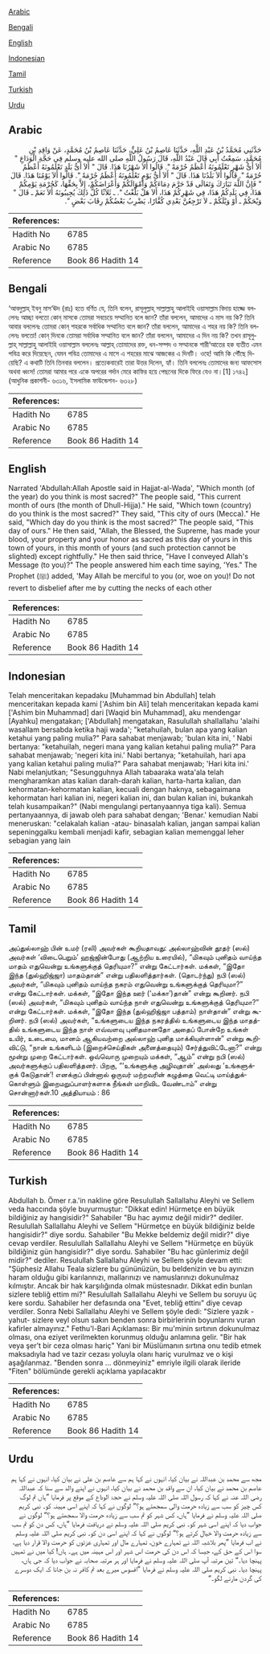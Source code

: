 [Arabic](#arabic)

[Bengali](#bengali)

[English](#english)

[Indonesian](#indonesian)

[Tamil](#tamil)

[Turkish](#turkish)

[Urdu](#urdu)

## Arabic


<div dir="rtl" lang="ar" style={{fontSize:'larger',backgroundColor:'#f8f9fa',padding:20}}>
حَدَّثَنِي مُحَمَّدُ بْنُ عَبْدِ اللَّهِ، حَدَّثَنَا عَاصِمُ بْنُ عَلِيٍّ، حَدَّثَنَا عَاصِمُ بْنُ مُحَمَّدٍ، عَنْ وَاقِدِ بْنِ مُحَمَّدٍ، سَمِعْتُ أَبِي قَالَ عَبْدُ اللَّهِ، قَالَ رَسُولُ اللَّهِ صلى الله عليه وسلم فِي حَجَّةِ الْوَدَاعِ ‏"‏ أَلاَ أَىُّ شَهْرٍ تَعْلَمُونَهُ أَعْظَمُ حُرْمَةً ‏"‏‏.‏ قَالُوا أَلاَ شَهْرُنَا هَذَا‏.‏ قَالَ ‏"‏ أَلاَ أَىُّ بَلَدٍ تَعْلَمُونَهُ أَعْظَمُ حُرْمَةً ‏"‏‏.‏ قَالُوا أَلاَ بَلَدُنَا هَذَا‏.‏ قَالَ ‏"‏ أَلاَ أَىُّ يَوْمٍ تَعْلَمُونَهُ أَعْظَمُ حُرْمَةً ‏"‏‏.‏ قَالُوا أَلاَ يَوْمُنَا هَذَا‏.‏ قَالَ ‏"‏ فَإِنَّ اللَّهَ تَبَارَكَ وَتَعَالَى قَدْ حَرَّمَ دِمَاءَكُمْ وَأَمْوَالَكُمْ وَأَعْرَاضَكُمْ، إِلاَّ بِحَقِّهَا، كَحُرْمَةِ يَوْمِكُمْ هَذَا، فِي بَلَدِكُمْ هَذَا، فِي شَهْرِكُمْ هَذَا، أَلاَ هَلْ بَلَّغْتُ ‏"‏‏.‏ ـ ثَلاَثًا كُلُّ ذَلِكَ يُجِيبُونَهُ أَلاَ نَعَمْ ـ قَالَ ‏"‏ وَيْحَكُمْ ـ أَوْ وَيْلَكُمْ ـ لاَ تَرْجِعُنَّ بَعْدِي كُفَّارًا، يَضْرِبُ بَعْضُكُمْ رِقَابَ بَعْضٍ ‏"‏‏.‏
</div>
<div style={{backgroundColor:'#f8f9fa',padding:20, marginBottom: 10}}><table> <thead> <tr> <th>References:</th> <th></th> </tr> </thead> <tbody><tr><td>Hadith No</td><td>6785</td></tr><tr><td>Arabic No</td><td>6785</td></tr><tr><td>Reference</td><td>Book 86 Hadith 14</td></tr></tbody></table></div>

## Bengali


<div dir="ltr" lang="bn" style={{fontSize:'larger',backgroundColor:'#f8f9fa',padding:20}}>
‘আবদুল্লাহ্ ইবনু মাস‘ঊদ (রাঃ) হতে বর্ণিত যে, তিনি বলেন, রাসূলুল্লাহ্ সাল্লাল্লাহু আলাইহি ওয়াসাল্লাম বিদায় হাজ্জে বললেনঃ আচ্ছা বলতো কোন্ মাসকে তোমরা সবচেয়ে সম্মানিত বলে জান? তাঁরা বললেন, আমাদের এ মাস নয় কি? তিনি আবার বললেনঃ তোমরা কোন্ শহরকে সর্বাধিক সম্মানিত বলে জান? তাঁরা বললেন, আমাদের এ শহর নয় কি? তিনি বললেনঃ বলতো! কোন্ দিনকে তোমরা সর্বাধিক সম্মানিত বলে জান? তাঁরা বললেন, আমাদের এ দিন নয় কি? তখন রাসূলুল্লাহ্ সাল্লাল্লাহু আলাইহি ওয়াসাল্লাম বললেনঃ আল্লাহ্ তোমাদের রক্ত, ধন-সম্পদ ও সম্মানকে শারী‘আতের হক ব্যতীত এমন পবিত্র করে দিয়েছেন, যেমন পবিত্র তোমাদের এ মাসে এ শহরের মাঝে আজকের এ দিনটি। ওহে! আমি কি পৌঁছে দিয়েছি? এ কথাটি তিনি তিনবার বললেন। প্রত্যেকবারেই তারা উত্তর দিলেন, হ্যাঁ। তিনি বললেনঃ তোমাদের জন্য আফসোস অথবা ধ্বংস! তোমরা আমার পরে একে অপরের গর্দান মেরে কাফির হয়ে পেছনের দিকে ফিরে যেও না।[1] ১৭৪২] (আধুনিক প্রকাশনী- ৬৩১৬, ইসলামিক ফাউন্ডেশন- ৬৩২৮)
</div>
<div style={{backgroundColor:'#f8f9fa',padding:20, marginBottom: 10}}><table> <thead> <tr> <th>References:</th> <th></th> </tr> </thead> <tbody><tr><td>Hadith No</td><td>6785</td></tr><tr><td>Arabic No</td><td>6785</td></tr><tr><td>Reference</td><td>Book 86 Hadith 14</td></tr></tbody></table></div>

## English


<div dir="ltr" lang="en" style={{fontSize:'larger',backgroundColor:'#f8f9fa',padding:20}}>
Narrated 'Abdullah:Allah Apostle said in Hajjat-al-Wada', "Which month (of the year) do you think is most sacred?" The people said, "This current month of ours (the month of Dhull-Hijja)." He said, "Which town (country) do you think is the most sacred?" They said, "This city of ours (Mecca)." He said, "Which day do you think is the most sacred?" The people said, "This day of ours." He then said, "Allah, the Blessed, the Supreme, has made your blood, your property and your honor as sacred as this day of yours in this town of yours, in this month of yours (and such protection cannot be slighted) except rightfully." He then said thrice, "Have I conveyed Allah's Message (to you)?" The people answered him each time saying, 'Yes." The Prophet (ﷺ) added, 'May Allah be merciful to you (or, woe on you)! Do not revert to disbelief after me by cutting the necks of each other
</div>
<div style={{backgroundColor:'#f8f9fa',padding:20, marginBottom: 10}}><table> <thead> <tr> <th>References:</th> <th></th> </tr> </thead> <tbody><tr><td>Hadith No</td><td>6785</td></tr><tr><td>Arabic No</td><td>6785</td></tr><tr><td>Reference</td><td>Book 86 Hadith 14</td></tr></tbody></table></div>

## Indonesian


<div dir="ltr" lang="id" style={{fontSize:'larger',backgroundColor:'#f8f9fa',padding:20}}>
Telah menceritakan kepadaku [Muhammad bin Abdullah] telah menceritakan kepada kami ['Ashim bin Ali] telah menceritakan kepada kami ['Ashim bin Muhammad] dari [Waqid bin Muhammad], aku mendengar [Ayahku] mengatakan; ['Abdullah] mengatakan, Rasulullah shallallahu 'alaihi wasallam bersabda ketika haji wada'; "ketahuilah, bulan apa yang kalian ketahui yang paling mulia?" Para sahabat menjawab; 'bulan kita ini, ' Nabi bertanya: "ketahuilah, negeri mana yang kalian ketahui paling mulia?" Para sahabat menjawab; 'negeri kita ini.' Nabi bertanya; "ketahuilah, hari apa yang kalian ketahui paling mulia?" Para sahabat menjawab; 'Hari kita ini.' Nabi melanjutkan; "Sesungguhnya Allah tabaaraka wata'ala telah mengharamkan atas kalian darah-darah kalian, harta-harta kalian, dan kehormatan-kehormatan kalian, kecuali dengan haknya, sebagaimana kehormatan hari kalian ini, negeri kalian ini, dan bulan kalian ini, bukankah telah kusampaikan?" (Nabi mengulangi pertanyaannya tiga kali). Semua pertanyaannya, di jawab oleh para sahabat dengan; 'Benar.' kemudian Nabi meneruskan: "celakalah kalian -atau- binasalah kalian, jangan sampai kalian sepeninggalku kembali menjadi kafir, sebagian kalian memenggal leher sebagian yang lain
</div>
<div style={{backgroundColor:'#f8f9fa',padding:20, marginBottom: 10}}><table> <thead> <tr> <th>References:</th> <th></th> </tr> </thead> <tbody><tr><td>Hadith No</td><td>6785</td></tr><tr><td>Arabic No</td><td>6785</td></tr><tr><td>Reference</td><td>Book 86 Hadith 14</td></tr></tbody></table></div>

## Tamil


<div dir="ltr" lang="ta" style={{fontSize:'larger',backgroundColor:'#f8f9fa',padding:20}}>
அப்துல்லாஹ் பின் உமர் (ரலி) அவர்கள் கூறியதாவது: அல்லாஹ்வின் தூதர் (ஸல்) அவர்கள் ‘விடைபெறும்’ ஹஜ்ஜின்போது (ஆற்றிய உரையில்), “மிகவும் புனிதம் வாய்ந்த மாதம் எதுவென்று உங்களுக்குத் தெரியுமா?” என்று கேட்டார்கள். மக்கள், “இதோ இந்த (துல்ஹிஜ்ஜா) மாதம்தான்” என்று பதிலளித்தார்கள். (தொடர்ந்து) நபி (ஸல்) அவர்கள், “மிகவும் புனிதம் வாய்ந்த நகரம் எதுவென்று உங்களுக்குத் தெரியுமா?” என்று கேட்டார்கள். மக்கள், “இதோ இந்த ஊர் (‘மக்கா’)தான்” என்று கூறினர். நபி (ஸல்) அவர்கள், “மிகவும் புனிதம் வாய்ந்த நாள் எதுவென்று உங்களுக்குத் தெரியுமா?” என்று கேட்டார்கள். மக்கள், “இதோ இந்த (துல்ஹிஜ்ஜா பத்தாம்) நாள்தான்” என்று கூறினர். நபி (ஸல்) அவர்கள், “உங்களுடைய இந்த நகரத்தில் உங்களுடைய இந்த மாதத்தில் உங்களுடைய இந்த நாள் எவ்வளவு புனிதமானதோ அதைப் போன்றே உங்கள் உயிர், உடைமை, மானம் ஆகியவற்றை அல்லாஹ் புனித மாக்கியுள்ளான்” என்று கூறிவிட்டு, “நான் உங்களிடம் (இறைச்செய்திகள் அனைத்தையும்) சேர்த்துவிட்டேனா?” என்று மூன்று முறை கேட்டார்கள். ஒவ்வொரு முறையும் மக்கள், “ஆம்” என்று நபி (ஸல்) அவர்களுக்குப் பதிலளித்தனர். பிறகு, “‘உங்களுக்கு அழிவுதான்’ அல்லது ‘உங்களுக்குக் கேடுதான்’! எனக்குப் பின்னால் ஒருவர் மற்றவரின் கழுத்தை வெட்டி மாய்த்துக்கொள்ளும் இறைமறுப்பாளர்களாக நீங்கள் மாறிவிட வேண்டாம்” என்று சொன்னார்கள்.10 அத்தியாயம் : 86
</div>
<div style={{backgroundColor:'#f8f9fa',padding:20, marginBottom: 10}}><table> <thead> <tr> <th>References:</th> <th></th> </tr> </thead> <tbody><tr><td>Hadith No</td><td>6785</td></tr><tr><td>Arabic No</td><td>6785</td></tr><tr><td>Reference</td><td>Book 86 Hadith 14</td></tr></tbody></table></div>

## Turkish


<div dir="ltr" lang="tr" style={{fontSize:'larger',backgroundColor:'#f8f9fa',padding:20}}>
Abdullah b. Ömer r.a.'in nakline göre Resulullah Sallallahu Aleyhi ve Sellem veda haccında şöyle buyurmuştur: "Dikkat edin! Hürmetçe en büyük bildiğiniz ay hangisidir?" Sahabiler "Bu hac ayımız değil midir?" dediler. Resulullah Sallallahu Aleyhi ve Sellem "Hürmetçe en büyük bildiğiniz belde hangisidir?" diye sordu. Sahabiler "Bu Mekke beIdemiz değil midir?" diye cevap verdiler. Resulullah Sallallahu Aleyhi ve Sellem "Hürmetçe en büyük bildiğiniz gün hangisidir?" diye sordu. Sahabiler "Bu hac günlerimiz değil midir?" dediler. Resulullah Sallallahu Aleyhi ve Sellem şöyle devam etti: "Şüphesiz Allahu Teala sizlere bu gününüzün, bu beldenizin ve bu ayınızın haram olduğu gibi karılannızı, mallarınızı ve namuslarınızı dokunulmaz kılmıştır. Ancak bir hak karşılığında olmak müstesnadır. Dikkat edin bunlan sizlere tebliğ ettim mi?" Resulullah Sallallahu Aleyhi ve Sellem bu soruyu üç kere sordu. Sahabiler her defasında ona "Evet, tebliğ ettinı" diye cevap verdiler. Sonra Nebi Sallallahu Aleyhi ve Sellem şöyle dedi: "Sizlere yazık -yahut- sizlere veyl olsun sakın benden sonra birbirlerinin boyunlarını vuran kafirler almayınız." Fethu'l-Bari Açıklaması: Bir mu'minin sırtının dokunulmaz olması, ona eziyet verilmekten korunmuş olduğu anlamına gelir. "Bir hak veya şer't bir ceza olması hariç" Yani bir Müslümanın sırtına onu tedib etmek maksadıyla had ve tazir cezası yoluyla olanı hariç vurulmaz ve o kişi aşağılanmaz. "Benden sonra ... dönmeyiniz" emriyle ilgili olarak ileride "Fiten" bölümünde gerekli açıklama yapılacaktır
</div>
<div style={{backgroundColor:'#f8f9fa',padding:20, marginBottom: 10}}><table> <thead> <tr> <th>References:</th> <th></th> </tr> </thead> <tbody><tr><td>Hadith No</td><td>6785</td></tr><tr><td>Arabic No</td><td>6785</td></tr><tr><td>Reference</td><td>Book 86 Hadith 14</td></tr></tbody></table></div>

## Urdu


<div dir="rtl" lang="ur" style={{fontSize:'larger',backgroundColor:'#f8f9fa',padding:20}}>
مجھ سے محمد بن عبداللہ نے بیان کیا، انہوں نے کہا ہم سے عاصم بن علی نے بیان کیا، انہوں نے کہا ہم عاصم بن محمد نے بیان کیا، ان سے واقد بن محمد نے بیان کیا، انہوں نے اپنے والد سے سنا کہ عبداللہ رضی اللہ عنہ نے کہا کہ رسول اللہ صلی اللہ علیہ وسلم نے حجۃ الوداع کے موقع پر فرمایا ”ہاں تم لوگ کس چیز کو سب سے زیادہ حرمت والی سمجھتے ہو؟“ لوگوں نے کہا کہ اپنے اسی مہینہ کو۔ نبی کریم صلی اللہ علیہ وسلم نے فرمایا ”ہاں، کس شہر کو تم سب سے زیادہ حرمت والا سمجھتے ہو؟“ لوگوں نے جواب دیا کہ اپنے اسی شہر کو۔ نبی کریم صلی اللہ علیہ وسلم نے دریافت فرمایا ”ہاں، کس دن کو تم سب سے زیادہ حرمت والا خیال کرتے ہو؟“ لوگوں نے کہا کہ اپنے اسی دن کو۔ نبی کریم صلی اللہ علیہ وسلم نے اب فرمایا ”پھر بلاشبہ اللہ نے تمہارے خون، تمہارے مال اور تمہاری عزتوں کو حرمت والا قرار دیا ہے، سوا اس کے حق کے، جیسا کہ اس دن کی حرمت اس شہر اور اس مہینہ میں ہے۔ ہاں! کیا میں نے تمہیں پہنچا دیا۔“ تین مرتبہ آپ صلی اللہ علیہ وسلم نے فرمایا اور ہر مرتبہ صحابہ نے جواب دیا کہ جی ہاں، پہنچا دیا۔ نبی کریم صلی اللہ علیہ وسلم نے فرمایا ”افسوس میرے بعد تم کافر نہ بن جانا کہ ایک دوسرے کی گردن مارنے لگو۔“
</div>
<div style={{backgroundColor:'#f8f9fa',padding:20, marginBottom: 10}}><table> <thead> <tr> <th>References:</th> <th></th> </tr> </thead> <tbody><tr><td>Hadith No</td><td>6785</td></tr><tr><td>Arabic No</td><td>6785</td></tr><tr><td>Reference</td><td>Book 86 Hadith 14</td></tr></tbody></table></div>